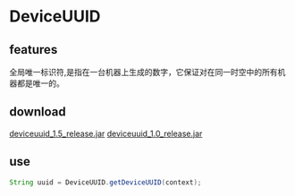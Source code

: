 # DeviceUUID
## features
全局唯一标识符,是指在一台机器上生成的数字，它保证对在同一时空中的所有机器都是唯一的。
## download
[deviceuuid_1.5_release.jar](https://raw.githubusercontent.com/latedkba/deviceuuid/master/output/2020-07-14/deviceuuid_1.5_release.jar)
[deviceuuid_1.0_release.jar](https://raw.githubusercontent.com/latedkba/deviceuuid/master/output/2018-09-16/deviceuuid_1.0_release.jar)
## use
``` java
String uuid = DeviceUUID.getDeviceUUID(context);
```
